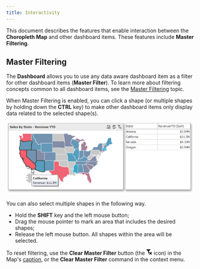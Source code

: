 ```yaml
---
title: Interactivity
---
```

This document describes the features that enable interaction between the **Choropleth Map** and other dashboard items. These features include **Master Filtering**.

## Master Filtering
The **Dashboard** allows you to use any data aware dashboard item as a filter for other dashboard items (**Master Filter**). To learn more about filtering concepts common to all dashboard items, see the [Master Filtering](../../../../../dashboard-for-desktop/articles/dashboard-viewer/data-presentation/master-filtering.md) topic.

When Master Filtering is enabled, you can click a shape (or multiple shapes by holding down the **CTRL** key) to make other dashboard items only display data related to the selected shape(s).

![ChoroplethMap_MasterFiltering](../../../../images/Img22240.png)

You can also select multiple shapes in the following way.
* Hold the **SHIFT** key and the left mouse button;
* Drag the mouse pointer to mark an area that includes the desired shapes;
* Release the left mouse button. All shapes within the area will be selected.

To reset filtering, use the **Clear Master Filter** button (the ![DataShaping_Interactivity_ClearSelection](../../../../images/Img19686.png) icon) in the Map's [caption](../../../../../dashboard-for-desktop/articles/dashboard-viewer/data-presentation/dashboard-layout.md), or the **Clear Master Filter** command in the context menu.